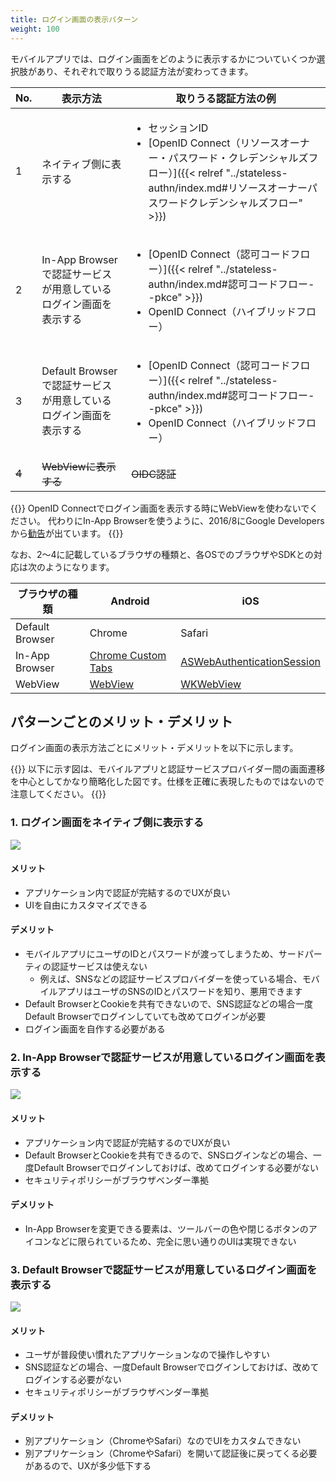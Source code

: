 ```yaml
---
title: ログイン画面の表示パターン
weight: 100
---
```


モバイルアプリでは、ログイン画面をどのように表示するかについていくつか選択肢があり、それぞれで取りうる認証方法が変わってきます。

|No.|表示方法|取りうる認証方法の例|
|-|-|-|
|1|ネイティブ側に表示する|<ul><li>セッションID</li><li>[OpenID Connect（リソースオーナー・パスワード・クレデンシャルズフロー）]({{< relref "../stateless-authn/index.md#リソースオーナーパスワードクレデンシャルズフロー" >}})</li></ul> |
|2|In-App Browserで認証サービスが用意しているログイン画面を表示する| <ul><li>[OpenID Connect（認可コードフロー）]({{< relref "../stateless-authn/index.md#認可コードフロー--pkce" >}})</li><li>OpenID Connect（ハイブリッドフロー）</li></ul>|
|3|Default Browserで認証サービスが用意しているログイン画面を表示する| <ul><li>[OpenID Connect（認可コードフロー）]({{< relref "../stateless-authn/index.md#認可コードフロー--pkce" >}})</li><li>OpenID Connect（ハイブリッドフロー）</li></ul>|
|~~4~~|~~WebViewに表示する~~|~~OIDC認証~~|


{{<hint danger>}}
OpenID Connectでログイン画面を表示する時にWebViewを使わないでください。
代わりにIn-App Browserを使うように、2016/8にGoogle Developersから[勧告](https://developers.googleblog.com/2016/08/modernizing-oauth-interactions-in-native-apps.html)が出ています。
{{</hint >}}

なお、2～4に記載しているブラウザの種類と、各OSでのブラウザやSDKとの対応は次のようになります。

| ブラウザの種類    | Android            | iOS                    |
|-----------------|--------------------|------------------------|
| Default Browser | Chrome             | Safari                 |
| In-App Browser  | [Chrome Custom Tabs](https://developer.chrome.com/multidevice/android/customtabs) | [ASWebAuthenticationSession](https://developer.apple.com/documentation/authenticationservices/aswebauthenticationsession) |
| WebView         | [WebView](https://developer.android.com/reference/android/webkit/WebView) | [WKWebView](https://developer.apple.com/documentation/webkit/wkwebview) |



## パターンごとのメリット・デメリット

ログイン画面の表示方法ごとにメリット・デメリットを以下に示します。

{{<hint info>}}
以下に示す図は、モバイルアプリと認証サービスプロバイダー間の画面遷移を中心としてかなり簡略化した図です。仕様を正確に表現したものではないので注意してください。
{{</hint >}}

### 1. ログイン画面をネイティブ側に表示する


![](authn-pattern-native.png)

#### メリット

- アプリケーション内で認証が完結するのでUXが良い
- UIを自由にカスタマイズできる

#### デメリット

- モバイルアプリにユーザのIDとパスワードが渡ってしまうため、サードパーティの認証サービスは使えない
  - 例えば、SNSなどの認証サービスプロバイダーを使っている場合、モバイルアプリはユーザのSNSのIDとパスワードを知り、悪用できます
- Default BrowserとCookieを共有できないので、SNS認証などの場合一度Default Browserでログインしていても改めてログインが必要
- ログイン画面を自作する必要がある



### 2. In-App Browserで認証サービスが用意しているログイン画面を表示する

![](authn-pattern-inappbrowser.png)

#### メリット

- アプリケーション内で認証が完結するのでUXが良い
- Default BrowserとCookieを共有できるので、SNSログインなどの場合、一度Default Browserでログインしておけば、改めてログインする必要がない
- セキュリティポリシーがブラウザベンダー準拠

#### デメリット

- In-App Browserを変更できる要素は、ツールバーの色や閉じるボタンのアイコンなどに限られているため、完全に思い通りのUIは実現できない


### 3. Default Browserで認証サービスが用意しているログイン画面を表示する

![](authn-pattern-defaultbrowser.png)


#### メリット

- ユーザが普段使い慣れたアプリケーションなので操作しやすい
- SNS認証などの場合、一度Default Browserでログインしておけば、改めてログインする必要がない
- セキュリティポリシーがブラウザベンダー準拠

#### デメリット

- 別アプリケーション（ChromeやSafari）なのでUIをカスタムできない
- 別アプリケーション（ChromeやSafari）を開いて認証後に戻ってくる必要があるので、UXが多少低下する
